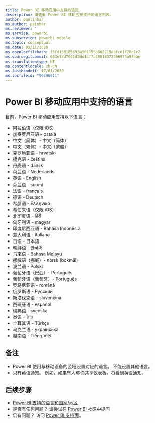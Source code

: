 ```yaml
---
title: Power BI 移动应用中支持的语言
description: 请查看 Power BI 移动应用支持的语言列表。
author: paulinbar
ms.author: painbar
ms.reviewer: ''
ms.service: powerbi
ms.subservice: powerbi-mobile
ms.topic: conceptual
ms.date: 03/11/2020
ms.openlocfilehash: f3fd138185693a561155b802219abfc61f28c1e2
ms.sourcegitcommit: 653e18d7041d3dd1cf7a38010372366975a98eae
ms.translationtype: HT
ms.contentlocale: zh-CN
ms.lasthandoff: 12/01/2020
ms.locfileid: "96396811"
---
```

# <a name="supported-languages-in-the-power-bi-mobile-apps"></a>Power BI 移动应用中支持的语言
目前，Power BI 移动应用支持以下语言：

* 阿拉伯语（仅限 iOS）
* 加泰罗尼亚语 - català
* 中文（简体）- 中文（简体）
* 中文（繁体）- 中文（繁體）
* 克罗地亚语 - hrvatski
* 捷克语 - čeština
* 丹麦语 - dansk
* 荷兰语 - Nederlands
* 英语 - English
* 芬兰语 - suomi
* 法语 - français
* 德语 - Deutsch
* 希腊语 - Ελληνικά
* 希伯来语（仅限 iOS）
* 北印度语 - हिंदी
* 匈牙利语 - magyar
* 印度尼西亚语 - Bahasa Indonesia
* 意大利语 - italiano
* 日语 - 日本語
* 朝鲜语 - 한국어
* 马来语 - Bahasa Melayu
* 挪威语（挪威）- norsk (bokmål)
* 波兰语 - Polski
* 葡萄牙语（巴西）- Português
* 葡萄牙语（葡萄牙）- Português
* 罗马尼亚语 - română
* 俄罗斯语 - Русский
* 斯洛伐克语 - slovenčina
* 西班牙语 - español
* 瑞典语 - svenska
* 泰语 - ไทย
* 土耳其语 - Türkçe
* 乌克兰语 - українська
* 越南语 - Tiếng Việt

## <a name="notes"></a>备注
* Power BI 使用与移动设备的区域设置对应的语言。 不能设置其他语言。
* 只有英语通知。 例如，如果有人与你共享仪表板，将看到英语通知。 

## <a name="next-steps"></a>后续步骤
* [Power BI 支持的语言和国家/地区](../../fundamentals/supported-languages-countries-regions.md)
* 是否有任何问题？ 请尝试在 [Power BI 社区](https://community.powerbi.com/)中提问
* 仍有问题？ 访问 [Power BI 支持页](https://powerbi.microsoft.com/support/)。

